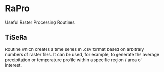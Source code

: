 # RaPro
Useful Raster Processing Routines

## TiSeRa

Routine which creates a time series in .csv format based on arbitrary numbers of raster files.
It can be used, for example, to generate the average precipitation or temperature profile within a specific region / area of interest.

